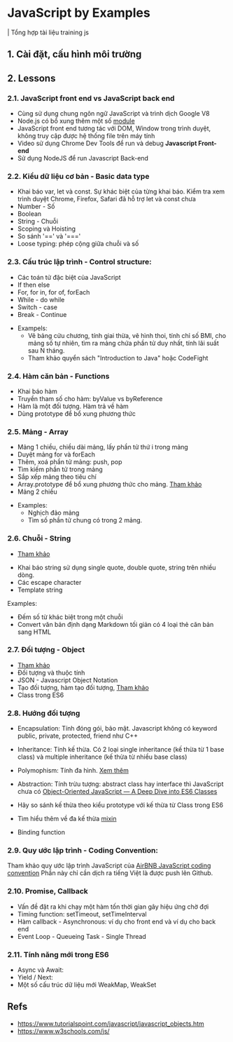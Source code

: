 # JavaScript by Examples
| Tổng hợp tài liệu training js

## 1. Cài đặt, cấu hình môi trường

## 2. Lessons

### 2.1. JavaScript front end vs JavaScript back end
* Cùng sử dụng chung ngôn ngữ JavaScript và trình dịch Google V8
* Node.js có bổ xung thêm một số [module](https://nodejs.org/dist/latest-v8.x/docs/api/)
* JavaScript front end tương tác với DOM, Window trong trình duyệt, không truy cập được hệ thống file trên máy tính
* Video sử dụng Chrome Dev Tools để run và debug **Javascript Front-end**
* Sử dụng NodeJS để run Javascript Back-end

### 2.2. Kiểu dữ liệu cơ bản - Basic data type
- Khai báo var, let và const. Sự khác biệt của từng khai báo. Kiểm tra xem trình duyệt Chrome, Firefox, Safari đã hỗ trợ let và const chưa
- Number - Số
- Boolean
- String - Chuỗi
- Scoping và Hoisting
- So sánh '==' và '==='
- Loose typing: phép cộng giữa chuỗi và số

### 2.3. Cấu trúc lập trình - Control structure:
- Các toán tử đặc biệt của JavaScript
- If then else
- For, for in, for of, forEach
- While - do while
- Switch - case
- Break - Continue

* Exampels: 
  * Vẽ bảng cửu chương, tính giai thừa, vẽ hình thoi, tính chỉ số BMI, cho mảng số tự nhiên, tìm ra mảng chứa phần tử duy nhất, tính lãi suất sau N tháng. 
  * Tham khảo quyển sách "Introduction to Java" hoặc CodeFight

### 2.4. Hàm căn bản -  Functions
- Khai báo hàm
- Truyền tham số cho hàm: byValue vs byReference
- Hàm là một đối tượng. Hàm trả về hàm
- Dùng prototype để bổ xung phương thức

### 2.5. Mảng - Array
- Mảng 1 chiều, chiều dài mảng, lấy phần tử thứ i trong mảng
- Duyệt mảng for và forEach
- Thêm, xoá phần tử mảng: push, pop
- Tìm kiếm phần tử trong mảng
- Sắp xếp mảng theo tiêu chí
- Array.prototype để bổ xung phương thức cho mảng. [Tham khảo](https://developer.mozilla.org/en-US/docs/Web/JavaScript/Reference/Global_Objects/Array/prototype)
- Mảng 2 chiều

* Examples:
  - Nghịch đảo mảng
  - Tìm số phần tử chung có trong 2 mảng.

### 2.6. Chuỗi - String
* [Tham khảo](https://developer.mozilla.org/en/docs/Web/JavaScript/Reference/Global_Objects/String)
- Khai báo string sử dụng single quote, double quote, string trên nhiều dòng.
- Các escape character
- Template string

Examples: 
  * Đếm số từ khác biệt trong một chuỗi
  * Convert văn bản định dạng Markdown tối giản có 4 loại thẻ căn bản sang HTML

### 2.7. Đối tượng - Object
* [Tham khảo](https://developer.mozilla.org/en-US/docs/Learn/JavaScript/Objects/Basics)
* Đối tượng và thuộc tính
* JSON - Javascript Object Notation
* Tạo đối tượng, hàm tạo đối tượng, [Tham khảo](https://developer.mozilla.org/en-US/docs/Learn/JavaScript/Objects/Object-oriented_JS)
* Class trong ES6

### 2.8. Hướng đối tượng
- Encapsulation: Tính đóng gói, bảo mật. Javascript không có keyword public, private, protected, friend như C++
- Inheritance: Tính kế thừa. Có 2 loại single inheritance (kế thừa từ 1 base class) và multiple inheritance (kế thừa từ nhiều base class)
- Polymophism: Tính đa hình. [Xem thêm](https://www.youtube.com/watch?v=zdovG9cuEBA)
- Abstraction: Tính trừu tượng: abstract class hay interface thì JavaScript chưa có
[Object-Oriented JavaScript — A Deep Dive into ES6 Classes](https://www.sitepoint.com/object-oriented-javascript-deep-dive-es6-classes/)

- Hãy so sánh kế thừa theo kiểu prototype với kế thừa từ Class trong ES6
- Tìm hiểu thêm về đa kế thừa [mixin](https://javascriptweblog.wordpress.com/2011/05/31/a-fresh-look-at-javascript-mixins/)
- Binding function

### 2.9. Quy ước lập trình - Coding Convention:
Tham khảo quy ước lập trình JavaScript của [AirBNB JavaScript coding convention](https://github.com/airbnb/javascript)
Phần này chỉ cần dịch ra tiếng Việt là được push lên Github.

### 2.10. Promise, Callback
- Vấn đề đặt ra khi chạy một hàm tốn thời gian gây hiệu ứng chờ đợi
- Timing function: setTimeout, setTimeInterval
- Hàm callback - Asynchronous: ví dụ cho front end và ví dụ cho back end
- Event Loop - Queueing Task - Single Thread

### 2.11. Tính năng mới trong ES6
- Async và Await:
- Yield / Next:
- Một số cấu trúc dữ liệu mới WeakMap, WeakSet

## Refs
* https://www.tutorialspoint.com/javascript/javascript_objects.htm
* https://www.w3schools.com/js/
